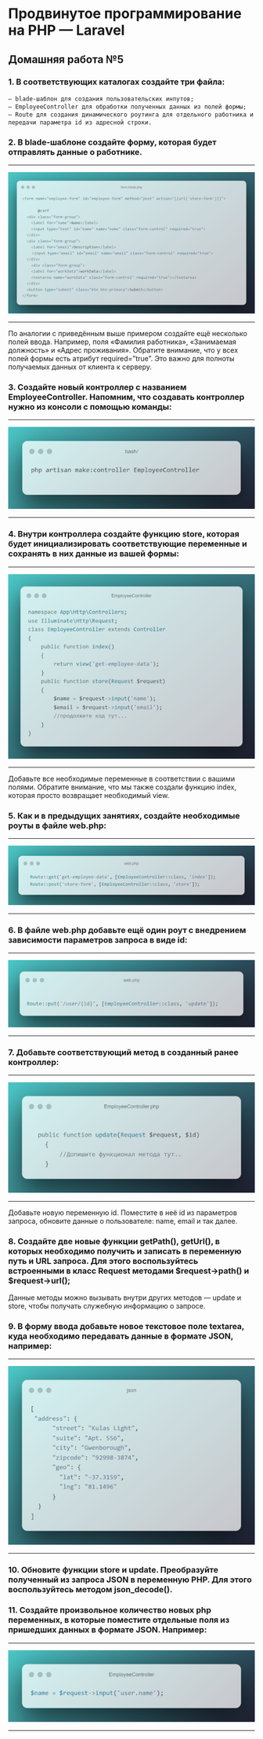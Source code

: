 # Продвинутое программирование на PHP — Laravel
## Домашняя работа №5

### 1. В соответствующих каталогах создайте три файла:
    — blade-шаблон для создания пользовательских инпутов;
    — EmployeeController для обработки полученных данных из полей формы;
    — Route для создания динамического роутинга для отдельного работника и передачи параметра id из адресной строки.

### 2. В blade-шаблоне создайте форму, которая будет отправлять данные о работнике.

---
![form.blade.php](./storage/app/private/img/2_0.png "form.blade.php")

---

По аналогии с приведённым выше примером создайте ещё несколько полей ввода. Например, поля «Фамилия работника», «Занимаемая должность» и «Адрес проживания». Обратите внимание, что у всех полей формы есть атрибут required=”true”. Это важно для полноты получаемых данных от клиента к серверу.

### 3. Создайте новый контроллер с названием EmployeeController. Напомним, что создавать контроллер нужно из консоли с помощью команды:

---
![Создаем контроллер EmployeeController](./storage/app/private/img/3_0.png "Создаем контроллер EmployeeController")

---

### 4. Внутри контроллера создайте функцию store, которая будет инициализировать соответствующие переменные и сохранять в них данные из вашей формы:

---
![Функция store](./storage/app/private/img/4_0.png "Функция store")

---

Добавьте все необходимые переменные в соответствии с вашими полями. Обратите внимание, что мы также создали функцию index, которая просто возвращает необходимый view.

### 5. Как и в предыдущих занятиях, создайте необходимые роуты в файле web.php:

---
![web.php](./storage/app/private/img/5_0.png "web.php")

---

### 6. В файле web.php добавьте ещё один роут с внедрением зависимости параметров запроса в виде id:

---
![web.php](./storage/app/private/img/6_0.png "web.php")

---

### 7. Добавьте соответствующий метод в созданный ранее контроллер:

---
![Функция update](./storage/app/private/img/7_0.png "Функция update")

---

Добавьте новую переменную id. Поместите в неё id из параметров запроса, обновите данные о пользователе: name, email и так далее.

### 8. Создайте две новые функции getPath(), getUrl(), в которых необходимо получить и записать в переменную путь и URL запроса. Для этого воспользуйтесь встроенными в класс Request методами $request->path() и $request->url();

Данные методы можно вызывать внутри других методов — update и store, чтобы получать служебную информацию о запросе.

### 9. В форму ввода добавьте новое текстовое поле textarea, куда необходимо передавать данные в формате JSON, например:

---
![textarea](./storage/app/private/img/9_0.png "textarea")

---

### 10. Обновите функции store и update. Преобразуйте полученный из запроса JSON в переменную PHP. Для этого воспользуйтесь методом json_decode().

### 11. Создайте произвольное количество новых php переменных, в которые поместите отдельные поля из пришедших данных в формате JSON. Например:

---
![новые переменные](./storage/app/private/img/11_0.png "новые переменные")

---

